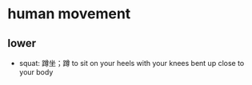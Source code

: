 # human movement

## lower

- squat: 蹲坐；蹲 to sit on your heels with your knees bent up close to your body
